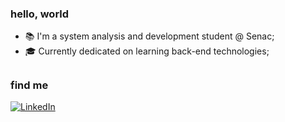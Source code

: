 ### hello, world


- 📚 I'm a system analysis and development student @ Senac;
- 🎓 Currently dedicated on learning back-end technologies;
##

### find me
[![LinkedIn](https://img.shields.io/badge/LinkedIn-black?style=flat&logo=Linkedin&logoColor=white&link=https://www.linkedin.com/in/lima-gus/)](https://www.linkedin.com/in/lima-gus)
